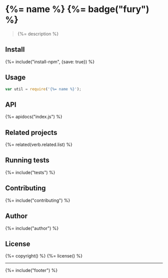 # {%= name %} {%= badge("fury") %}

> {%= description %}

## Install
{%= include("install-npm", {save: true}) %}

## Usage

```js
var util = require('{%= name %}');
```

## API
{%= apidocs("index.js") %}

## Related projects
{%= related(verb.related.list) %}  

## Running tests
{%= include("tests") %}

## Contributing
{%= include("contributing") %}

## Author
{%= include("author") %}

## License
{%= copyright() %}
{%= license() %}

***

{%= include("footer") %}
